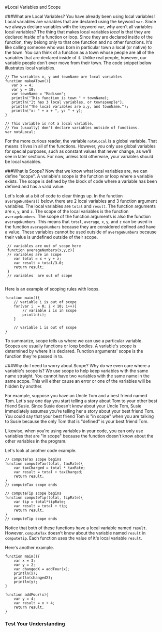 #Local Variables and Scope



###What are Local Variables?
 You have already been using local variables! Local variables are variables that are declared using the keyword ```var```. Since we always declare variables with the keyword ```var```, why aren't all variables local variables? The thing that makes local variables *local* is that they are declared *inside* of a function or loop.  Since they are declared inside of the function, they belong only to that one function and no other functions.  It's like calling someone who was born in  particular town a local (or native) to the town.  You can think of a function as a town whose people are all of the variables that are declared inside of it.  Unlike real people, however, our variable people don't ever move from their town. The code snippet below illustrates local variables.
 
 ```
 // The variables x, y and townName are local variables
 function makeATown(){
    var x = 4;
    var y = 10;
    var townName = "Madison";
    println("This function is town " + townName);
    println("It has 3 local variables, or townspeople");
    println("The local variables are x,y, and townName.");
    println("x: " + x + ", y: " + y);
 }
 
 // This variable is not a local variable.  
 // You (usually) don't declare variables outside of functions.
 var notALocal;
 ```
 
 For the more curious reader, the variable ```notALocal``` is a global variable.   That means it lives in all of the functions.  However, you only use global variables for special purposes, such as constant values that never change, as we'll see in later sections.   For now, unless told otherwise, your variables should be local variables.
 

###What is Scope?
Now that we know what local variables are, we can define "scope".  A variable's scope is the function or loop where a variable exists.  The scope is defined by the block of code where a variable has been defined and has a valid value.  

Let's look at a bit of code to clear things up.  In the function ```averageNumbers()``` below,  there are 2 local variables and 3 function argument variables.  The local variables are ```total``` and ```result```.  The function arguments are ```x```, ```y```, and ```z```.  The scope of the local variables is the function ```averageNumbers```.  The scope of the function arguments is also the function ```averageNumbers```.  This means that ```total```, ```average```, ```x```, ```y```, and ```z``` can be used in the function ```averageNumbers``` because they are considered defined and have a value.  These variables cannot be used outside of ```averageNumbers``` because their value is undefined outside of their scope. 


```
 // variables are out of scope here
 function averageNumbers(x,y,z){
 // variables are in scope
    var total = x + y + z;
    var result = total/3.0;
    return result;
 }
 // variables  are out of scope
 
 ```
Here is an example of scoping rules with loops.

```
function main(){
    // variable i is out of scope
    for(var i  = 0; i < 10; i++){
        // variable i is in scope
        println(i);
    }
    
    // variable i is out of scope
}
```

To summarize, scope tells us where we can use a particular variable.  Scopes are usually functions or loop bodies.  A variable's scope is determined by where it is declared.  Function arguments' scope is the function they're passed in to.

###Why do I need to worry about Scope?
Why do we even care where  a variable's scope is?  We use scope to help keep variables with the same name straight.  You cannot have two variables with the same name in the same scope.  This will either cause an error or one of the variables will be hidden by another.  

For example, suppose you have an Uncle Tom and a best friend named Tom. Let's say one day you start telling a story about Tom to your other best friend Susie.  Since Susie doesn't know about your Uncle Tom, Susie immediately assumes you're telling her a story about your best friend Tom.  You could say that your best friend Tom is "in scope" when you are talking to Susie because the only Tom that is "defined" is your best friend Tom.  

Likewise, when you're using variables in your code, you can only use variables that are "in scope" because the function doesn't know about the other variables in the program.

Let's look at another code example.
```
// computeTax scope begins
function computeTax(total, taxRate){
    var taxCharged = total * taxRate;
    var result = total + taxCharged; 
    return result;
}
// computeTax scope ends

// computeTip scope begins
function computeTip(total, tipRate){
    var tip = total*tipRate;
    var result = total + tip; 
    return result;
}
// computeTip scope ends
```
Notice that both of these functions have a local variable named ```result```.  However, ```computeTax``` doesn't know about  the variable named ```result``` in ```computeTip```.  Each function uses the value of it's local variable ```result```.  

Here's another example.

```
function main(){
    var x = 3;
    var y = 2;
    var changedX = addFour(x);
    println(x);
    println(changedX);
    println(y);
}

function addFour(x){
    var y = 4;
    var result = x + 4;
    return result;
}
```
### Test Your Understanding
